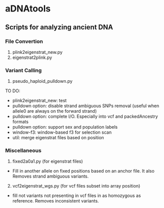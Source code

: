 # aDNAtools
## Scripts for analyzing ancient DNA

### File Convertion
1. plink2eigenstrat_new.py
2. eigenstrat2plink.py

### Variant Calling
1. pseudo_haploid_pulldown.py

TO DO: 
- plink2eigenstrat_new: test
- pulldown option: disable strand ambiguous SNPs removal (useful when allele0 are always on the forward strand)
- pulldown option: complete I/O. Especially into vcf and packedAncestry formats
- pulldown option: support sex and population labels
- window-f3: window-based f3 for selection scan
- util: merge eigenstrat files based on position

### Miscellaneous
1. fixed2a0a1.py (for eigenstrat files)
  - Fill in another allele on fixed positions based on an anchor file. It also Removes strand ambiguous variants.

2. vcf2eigenstrat_wgs.py (for vcf files subset into array position)
  - fill not variants not presenting in vcf files in as homozygous as reference. Removes inconsistent variants. 
